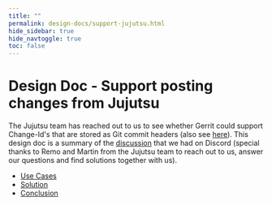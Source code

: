 ```yaml
---
title: ""
permalink: design-docs/support-jujutsu.html
hide_sidebar: true
hide_navtoggle: true
toc: false
---
```


# Design Doc - Support posting changes from Jujutsu

The Jujutsu team has reached out to us to see whether Gerrit could support
Change-Id's that are stored as Git commit headers (also see
[here](/design-docs/support-jujutsu-use-cases.html#background)). This design doc
is a summary of the
[discussion](https://discord.com/channels/775374026587373568/775374026587373571/1355110156547002522)
that we had on Discord (special thanks to Remo and Martin from the Jujutsu team
to reach out to us, answer our questions and find solutions together with us).

* [Use Cases](/design-docs/support-jujutsu-use-cases.html)
* [Solution](/design-docs/support-jujutsu-solution.html)
* [Conclusion](/design-docs/support-jujutsu-conclusion.html)
